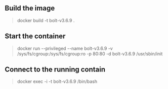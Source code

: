 ## Build the image

> docker build -t bolt-v3.6.9 .

## Start the container

> docker run --privileged --name bolt-v3.6.9 -v /sys/fs/cgroup:/sys/fs/cgroup:ro -p 80:80 -d bolt-v3.6.9 /usr/sbin/init

## Connect to the running contain

> docker exec -i -t bolt-v3.6.9 /bin/bash
